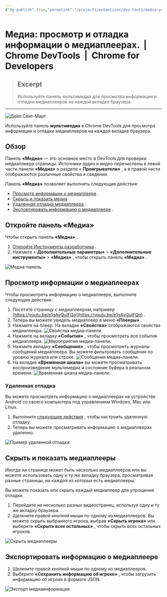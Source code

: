```yaml
---
{"dg-publish":true,"permalink":"/projects/extentions/dev-tools/media-prosmotr-i-otladka-informaczii-o-mediapleerah-chrome-dev-tools-chrome-for-developers/"}
---
```



# Медиа: просмотр и отладка информации о медиаплеерах.  |  Chrome DevTools  |  Chrome for Developers

> ## Excerpt
> Используйте панель мультимедиа для просмотра информации и отладки медиаплееров на каждой вкладке браузера.

---
![Дейл Сент-Март](https://web.dev/images/authors/dalestmarthe.jpg?hl=ru)

Используйте панель **мультимедиа** в Chrome DevTools для просмотра информации и отладки медиаплееров на каждой вкладке браузера.

## Обзор

Панель **«Медиа»** — это основное место в DevTools для проверки медиаплеера страницы. Источники аудио и видео перечислены в левой части панели **«Медиа»** в разделе « **Проигрыватели»** , а в правой части отображаются различные свойства и сведения.

Панель **«Медиа»** позволяет выполнять следующие действия:

-   [Просмотр информации о медиаплеере](https://developer.chrome.com/docs/devtools/media-panel?hl=ru#view) .
-   [Скрыть и показать медиа](https://developer.chrome.com/docs/devtools/media-panel?hl=ru#hide-show) .
-   [Удаленная отладка медиаплеера](https://developer.chrome.com/docs/devtools/media-panel?hl=ru#remote-debug) .
-   [Экспортировать информацию о медиаплеере](https://developer.chrome.com/docs/devtools/media-panel?hl=ru#export) .

## Откройте панель «Медиа»

Чтобы открыть панель **«Медиа»** :

1.  [Откройте Инструменты разработчика](https://developer.chrome.com/docs/devtools/open?hl=ru) .
2.  Нажмите « **Дополнительные параметры»** > **«Дополнительные инструменты»** > **«Медиа»** , чтобы открыть панель **«Медиа»** .

![Медиа-панель.](https://developer.chrome.com/static/docs/devtools/media-panel/image/media-panel.png?hl=ru)

## Просмотр информации о медиаплеерах

Чтобы просмотреть информацию о медиаплеере, выполните следующие действия:

1.  Посетите страницу с медиаплеером, например [https://youtu.be/e1gAyQuIFQo](https://youtu.be/e1gAyQuIFQo) .
2.  Теперь вы можете увидеть медиаплеер в меню **«Плееры»** .
3.  Нажмите на плеер. На вкладке **«Свойства»** отображаются свойства медиаплеера. ![Свойства медиа-панели.](https://developer.chrome.com/static/docs/devtools/media-panel/image/media-properties.png?hl=ru)
4.  Нажмите на вкладку **«События»** , чтобы просмотреть все события медиаплеера. ![Мероприятия медиа-панели.](https://developer.chrome.com/static/docs/devtools/media-panel/image/media-events.png?hl=ru)
5.  Нажмите вкладку **«Сообщения»** , чтобы просмотреть журналы сообщений медиаплеера. Вы можете фильтровать сообщения по уровню журнала или строке. ![Сообщения медиа-панели.](https://developer.chrome.com/static/docs/devtools/media-panel/image/media-messages.png?hl=ru)
6.  На вкладке **«Временная шкала»** вы можете просматривать воспроизведение мультимедиа и состояние буфера в реальном времени. ![Временная шкала медиа-панели.](https://developer.chrome.com/static/docs/devtools/media-panel/image/media-timeline.png?hl=ru)

### Удаленная отладка

Вы можете просмотреть информацию о медиаплеерах на устройстве Android со своего компьютера под управлением Windows, Mac или Linux.

1.  Выполните [следующие действия](https://developer.chrome.com/docs/devtools/remote-debugging?hl=ru) , чтобы настроить удаленную отладку.
2.  Теперь вы можете просматривать информацию о медиаплеерах удаленно.

![Пример удаленной отладки.](https://developer.chrome.com/static/docs/devtools/media-panel/image/remote-debugging.png?hl=ru)

## Скрыть и показать медиаплееры

Иногда на странице может быть несколько медиаплееров или вы можете использовать одну и ту же вкладку браузера, просматривая разные страницы, на каждой из которых есть медиаплееры.

Вы можете показать или скрыть каждый медиаплеер для упрощения отладки.

1.  Перейдите на несколько разных видеостраниц, используя одну и ту же вкладку браузера.
2.  Щелкните правой кнопкой мыши по одному из медиаплееров. Вы можете скрыть выбранного игрока, выбрав **«Скрыть игрока»** или выберите **«Скрыть всех остальных»** , чтобы скрыть всех остальных игроков.

![Скрыть медиаплееры](https://developer.chrome.com/static/docs/devtools/media-panel/image/hide-media-players.png?hl=ru)

## Экспортировать информацию о медиаплеере

1.  Щелкните правой кнопкой мыши по одному из медиаплееров.
2.  Выберите **«Сохранить информацию об игроке»** , чтобы загрузить информацию об игроке в формате JSON.

![Экспорт медиаинформации](https://developer.chrome.com/static/docs/devtools/media-panel/image/export-media-information.png?hl=ru)
